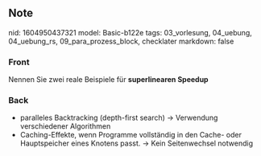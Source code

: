 ## Note
nid: 1604950437321
model: Basic-b122e
tags: 03_vorlesung, 04_uebung, 04_uebung_rs, 09_para_prozess_block, checklater
markdown: false

### Front
<p>Nennen Sie zwei reale Beispiele für <b>superlinearen Speedup</b>

### Back
<div>
<div><ul>
<li>paralleles Backtracking (depth-first search) → Verwendung verschiedener Algorithmen</li>
<li>Caching-Effekte, wenn Programme vollständig in den Cache- oder Hauptspeicher eines Knotens passt. → Kein Seitenwechsel notwendig</li>
</ul>
</div></div>
